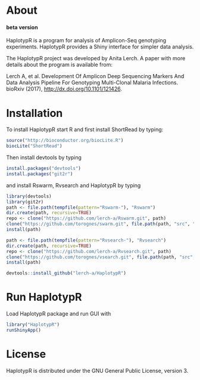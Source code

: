 # About

#### beta version

HaplotypR is a program for analysis of Amplicon-Seq genotyping experiments. HaplotypR provides a Shiny interface for simpler data analysis.

The HaplotypR project was developed by Anita Lerch. A paper with more details about the program is available from:

Lerch A, et al. Development Of Amplicon Deep Sequencing Markers And Data Analysis Pipeline For Genotyping Multi-Clonal Malaria Infections. bioRxiv (2017), http://dx.doi.org/10.1101/121426. 


# Installation

To install HaplotypR start R and first install ShortRead by typing:

```R
source("http://bioconductor.org/biocLite.R")
biocLite("ShortRead")
```

Then install devtools by typing

```R
install.packages("devtools")
install.packages("git2r")
```

and install Rswarm, Rvsearch and HaplotypR by typing

```R
library(devtools)
library(git2r)
path <- file.path(tempfile(pattern="Rswarm-"), "Rswarm")
dir.create(path, recursive=TRUE)
repo <- clone("https://github.com/lerch-a/Rswarm.git", path)
clone("https://github.com/torognes/swarm.git", file.path(path, "src", "swarm"))
install(path)

path <- file.path(tempfile(pattern="Rvsearch-"), "Rvsearch")
dir.create(path, recursive=TRUE)
repo <- clone("https://github.com/lerch-a/Rvsearch.git", path)
clone("https://github.com/torognes/vsearch.git", file.path(path, "src", "vsearch"))
install(path)

devtools::install_github("lerch-a/HaplotypR")
```


# Run HaplotypR

Load HaplotypR package and run GUI with
```R
library("HaplotypR")
runShinyApp()
```

# License

HaplotypR is distributed under the GNU General Public License, version 3.
